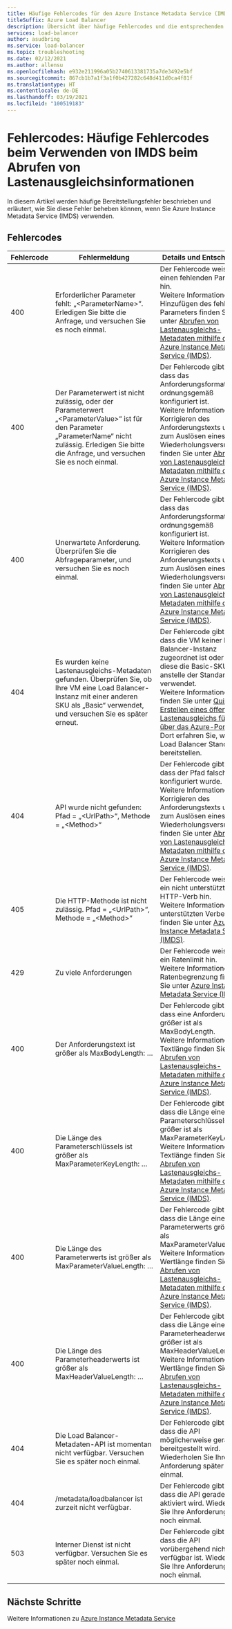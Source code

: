 ```yaml
---
title: Häufige Fehlercodes für den Azure Instance Metadata Service (IMDS)
titleSuffix: Azure Load Balancer
description: Übersicht über häufige Fehlercodes und die entsprechenden Methoden zur Entschärfung für Azure Instance Metadata Service (IMDS)
services: load-balancer
author: asudbring
ms.service: load-balancer
ms.topic: troubleshooting
ms.date: 02/12/2021
ms.author: allensu
ms.openlocfilehash: e932e211996a05b2740613381735a7de3492e5bf
ms.sourcegitcommit: 867cb1b7a1f3a1f0b427282c648d411d0ca4f81f
ms.translationtype: HT
ms.contentlocale: de-DE
ms.lasthandoff: 03/19/2021
ms.locfileid: "100519183"
---
```

# <a name="error-codes-common-error-codes-when-using-imds-to-retrieve-load-balancer-information"></a>Fehlercodes: Häufige Fehlercodes beim Verwenden von IMDS beim Abrufen von Lastenausgleichsinformationen

In diesem Artikel werden häufige Bereitstellungsfehler beschrieben und erläutert, wie Sie diese Fehler beheben können, wenn Sie Azure Instance Metadata Service (IMDS) verwenden.

## <a name="error-codes"></a>Fehlercodes

| Fehlercode | Fehlermeldung | Details und Entschärfung |
| --- | ---------- | ----------------- |
| 400 | Erforderlicher Parameter fehlt: „\<ParameterName>“. Erledigen Sie bitte die Anfrage, und versuchen Sie es noch einmal. | Der Fehlercode weist auf einen fehlenden Parameter hin. </br> Weitere Informationen zum Hinzufügen des fehlenden Parameters finden Sie unter [Abrufen von Lastenausgleichs-Metadaten mithilfe des Azure Instance Metadata Service (IMDS)](howto-load-balancer-imds.md#sample-request-and-response).
| 400 | Der Parameterwert ist nicht zulässig, oder der Parameterwert „\<ParameterValue>“ ist für den Parameter „ParameterName“ nicht zulässig. Erledigen Sie bitte die Anfrage, und versuchen Sie es noch einmal. | Der Fehlercode gibt an, dass das Anforderungsformat nicht ordnungsgemäß konfiguriert ist. </br> Weitere Informationen zum Korrigieren des Anforderungstexts und zum Auslösen eines Wiederholungsversuchs finden Sie unter [Abrufen von Lastenausgleichs-Metadaten mithilfe des Azure Instance Metadata Service (IMDS)](howto-load-balancer-imds.md#sample-request-and-response). |
| 400 | Unerwartete Anforderung. Überprüfen Sie die Abfrageparameter, und versuchen Sie es noch einmal. | Der Fehlercode gibt an, dass das Anforderungsformat nicht ordnungsgemäß konfiguriert ist. </br> Weitere Informationen zum Korrigieren des Anforderungstexts und zum Auslösen eines Wiederholungsversuchs finden Sie unter [Abrufen von Lastenausgleichs-Metadaten mithilfe des Azure Instance Metadata Service (IMDS)](howto-load-balancer-imds.md#sample-request-and-response). |
| 404 | Es wurden keine Lastenausgleichs-Metadaten gefunden. Überprüfen Sie, ob Ihre VM eine Load Balancer-Instanz mit einer anderen SKU als „Basic“ verwendet, und versuchen Sie es später erneut. | Der Fehlercode gibt an, dass die VM keiner Load Balancer-Instanz zugeordnet ist oder dass diese die Basic-SKU anstelle der Standard-SKU verwendet. </br> Weitere Informationen finden Sie unter [Quickstart: Erstellen eines öffentlichen Lastenausgleichs für VMs über das Azure-Portal](quickstart-load-balancer-standard-public-portal.md?tabs=option-1-create-load-balancer-standard). Dort erfahren Sie, wie Sie Load Balancer Standard bereitstellen.|
| 404 | API wurde nicht gefunden: Pfad = „\<UrlPath>“, Methode = „\<Method>“ | Der Fehlercode gibt an, dass der Pfad falsch konfiguriert wurde. </br> Weitere Informationen zum Korrigieren des Anforderungstexts und zum Auslösen eines Wiederholungsversuchs finden Sie unter [Abrufen von Lastenausgleichs-Metadaten mithilfe des Azure Instance Metadata Service (IMDS)](howto-load-balancer-imds.md#sample-request-and-response).|
| 405 | Die HTTP-Methode ist nicht zulässig. Pfad = „\<UrlPath>“, Methode = „\<Method>“ | Der Fehlercode weist auf ein nicht unterstütztes HTTP-Verb hin. </br> Weitere Informationen zu unterstützten Verben finden Sie unter [Azure Instance Metadata Service (IMDS)](../virtual-machines/windows/instance-metadata-service.md?tabs=windows#http-verbs). |
| 429 | Zu viele Anforderungen | Der Fehlercode weist auf ein Ratenlimit hin. </br> Weitere Informationen zur Ratenbegrenzung finden Sie unter [Azure Instance Metadata Service (IMDS)](../virtual-machines/windows/instance-metadata-service.md?tabs=windows#rate-limiting).|
| 400 | Der Anforderungstext ist größer als MaxBodyLength: … | Der Fehlercode gibt an, dass eine Anforderung größer ist als MaxBodyLength. </br> Weitere Informationen zur Textlänge finden Sie unter [Abrufen von Lastenausgleichs-Metadaten mithilfe des Azure Instance Metadata Service (IMDS)](howto-load-balancer-imds.md#sample-request-and-response).|
| 400 | Die Länge des Parameterschlüssels ist größer als MaxParameterKeyLength: … | Der Fehlercode gibt an, dass die Länge eines Parameterschlüssels größer ist als MaxParameterKeyLength. </br> Weitere Informationen zur Textlänge finden Sie unter [Abrufen von Lastenausgleichs-Metadaten mithilfe des Azure Instance Metadata Service (IMDS)](howto-load-balancer-imds.md#sample-request-and-response). |
| 400 | Die Länge des Parameterwerts ist größer als MaxParameterValueLength: … | Der Fehlercode gibt an, dass die Länge eines Parameterwerts größer ist als MaxParameterValueLength. </br> Weitere Informationen zur Wertlänge finden Sie unter [Abrufen von Lastenausgleichs-Metadaten mithilfe des Azure Instance Metadata Service (IMDS)](howto-load-balancer-imds.md#sample-request-and-response).|
| 400 | Die Länge des Parameterheaderwerts ist größer als MaxHeaderValueLength: … | Der Fehlercode gibt an, dass die Länge eines Parameterheaderwerts größer ist als MaxHeaderValueLength. </br> Weitere Informationen zur Wertlänge finden Sie unter [Abrufen von Lastenausgleichs-Metadaten mithilfe des Azure Instance Metadata Service (IMDS)](howto-load-balancer-imds.md#sample-request-and-response).|
| 404 | Die Load Balancer-Metadaten-API ist momentan nicht verfügbar. Versuchen Sie es später noch einmal. | Der Fehlercode gibt an, dass die API möglicherweise gerade bereitgestellt wird. Wiederholen Sie Ihre Anforderung später noch einmal. |
| 404 | /metadata/loadbalancer ist zurzeit nicht verfügbar. | Der Fehlercode gibt an, dass die API gerade aktiviert wird. Wiederholen Sie Ihre Anforderung später noch einmal. |
| 503 | Interner Dienst ist nicht verfügbar. Versuchen Sie es später noch einmal.  | Der Fehlercode gibt an, dass die API vorübergehend nicht verfügbar ist. Wiederholen Sie Ihre Anforderung später noch einmal. |
|  |  |

## <a name="next-steps"></a>Nächste Schritte

Weitere Informationen zu [Azure Instance Metadata Service](../virtual-machines/windows/instance-metadata-service.md)


